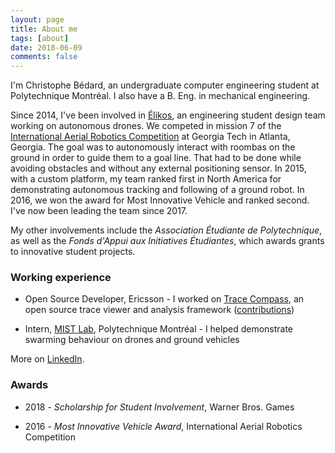 ```yaml
---
layout: page
title: About me
tags: [about]
date: 2018-06-09
comments: false
---
```


I'm Christophe Bédard, an undergraduate computer engineering student at Polytechnique Montréal. I also have a B. Eng. in mechanical engineering.

Since 2014, I've been involved in [Élikos](http://elikos.polymtl.ca/), an engineering student design team working on autonomous drones. We competed in mission 7 of the [International Aerial Robotics Competition](http://www.aerialroboticscompetition.org/) at Georgia Tech in Atlanta, Georgia. The goal was to autonomously interact with roombas on the ground in order to guide them to a goal line. That had to be done while avoiding obstacles and without any external positioning sensor. In 2015, with a custom platform, my team ranked first in North America for demonstrating autonomous tracking and following of a ground robot. In 2016, we won the award for Most Innovative Vehicle and ranked second. I've now been leading the team since 2017.

My other involvements include the _Association Étudiante de Polytechnique_, as well as the _Fonds d'Appui aux Initiatives Étudiantes_, which awards grants to innovative student projects.

### Working experience

* Open Source Developer, Ericsson - I worked on [Trace Compass](https://tracecompass.org/), an open source trace viewer and analysis framework ([contributions](https://git.eclipse.org/r/#/q/owner:cbourquebedard))

* Intern, [MIST Lab](http://mistlab.ca/), Polytechnique Montréal - I helped demonstrate swarming behaviour on drones and ground vehicles 

More on [LinkedIn](https://www.linkedin.com/in/christophebourquebedard/).


### Awards

* 2018 - *Scholarship for Student Involvement*, Warner Bros. Games

* 2016 - *Most Innovative Vehicle Award*, International Aerial Robotics Competition
